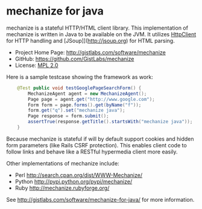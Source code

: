 mechanize for java
==========

mechanize is a stateful HTTP/HTML client library. This implementation of mechanize is 
written in Java to be available on the JVM. It utilizes 
[HttpClient](http://hc.apache.org/httpcomponents-client-ga/index.html) for HTTP handling 
and [JSoup]](http://jsoup.org) for HTML parsing.

* Project Home Page: http://gistlabs.com/software/mechanize
* GitHub: https://github.com/GistLabs/mechanize
* License: [MPL 2.0](http://mozilla.org/MPL/2.0/)

Here is a sample testcase showing the framework as work:
```java
	@Test public void testGooglePageSearchForm() {
		MechanizeAgent agent = new MechanizeAgent();
		Page page = agent.get("http://www.google.com");
		Form form = page.forms().get(byName("f"));
		form.get("q").set("mechanize java");
		Page response = form.submit();
		assertTrue(response.getTitle().startsWith("mechanize java"));
	}
```

Because mechanize is stateful if will by default support cookies and hidden 
form parameters (like Rails CSRF protection). This enables client code to follow links 
and behave like a RESTful hypermedia client more easily.

Other implementations of mechanize include:
* Perl http://search.cpan.org/dist/WWW-Mechanize/
* Python http://pypi.python.org/pypi/mechanize/
* Ruby http://mechanize.rubyforge.org/


See http://gistlabs.com/software/mechanize-for-java/ for more information.